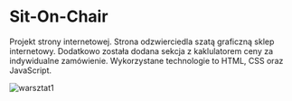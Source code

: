 # Sit-On-Chair
Projekt strony internetowej. Strona odzwierciedla szatą graficzną sklep internetowy. Dodatkowo została dodana sekcja z kaklulatorem ceny za indywidualne zamówienie. Wykorzystane technologie to HTML, CSS oraz JavaScript.

![warsztat1](https://user-images.githubusercontent.com/36203097/45373100-de3a3280-b5ee-11e8-92b3-791d359f3135.jpg)
